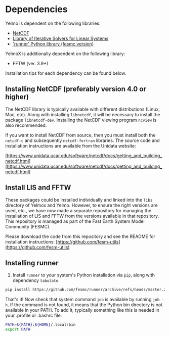 # Dependencies

Yelmo is dependent on the following libraries:

- [NetCDF](https://www.unidata.ucar.edu/software/netcdf/docs/getting_and_building_netcdf.html)
- [Library of Iterative Solvers for Linear Systems](http://www.ssisc.org/lis/)
- ['runner' Python library (fesmc version)](https://github.com/fesmc/runner)

YelmoX is additionally dependent on the following library:

- FFTW (ver. 3.9+)

Installation tips for each dependency can be found below.

## Installing NetCDF (preferably version 4.0 or higher)

The NetCDF library is typically available with different distributions (Linux, Mac, etc).
Along with installing `libnetcdf`, it will be necessary to install the package `libnetcdf-dev`.
Installing the NetCDF viewing program `ncview` is also recommended.

If you want to install NetCDF from source, then you must install both the
`netcdf-c` and subsequently `netcdf-fortran` libraries. The source code and
installation instructions are available from the Unidata website:

[https://www.unidata.ucar.edu/software/netcdf/docs/getting_and_building_netcdf.html](https://www.unidata.ucar.edu/software/netcdf/docs/getting_and_building_netcdf.html)

## Install LIS and FFTW

These packages could be installed individually and linked into the `libs` directory of Yelmox and Yelmo. However, to ensure the right versions are used, etc., we have now made a separate repository for managing the installation of LIS and FFTW from the versions available in that repository. This repository is managed as part of the Fast Earth System Model Community (FESMC).

Please download the code from this repository and see the README for installation instructions:
[https://github.com/fesm-utils](https://github.com/fesm-utils)

## Installing runner

1. Install `runner` to your system's Python installation via `pip`, along with dependency `tabulate`.

```bash
pip install https://github.com/fesmc/runner/archive/refs/heads/master.zip
```

That's it! Now check that system command `job` is available by running `job -h`. If the command is not found, it means that the Python bin directory is not available in your PATH. To add it, typically something like this is needed in your .profile or .bashrc file:

```bash
PATH=${PATH}:${HOME}/.local/bin
export PATH
```
